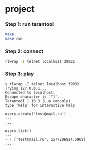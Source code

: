 # project

### Step 1: run tarantool
```sh
make
make run
```

### Step 2: connect
```sh
rlwrap -I telnet localhost 39032
```

### Step 3: play
```
$ rlwrap -I telnet localhost 39032
Trying 127.0.0.1...
Connected to localhost.
Escape character is '^]'.
Tarantool 1.10.3 (Lua console)
type 'help' for interactive help

users.create('test@mail.ru')
---
...

users.list()
---
- - ['test@mail.ru', 1577206924.5969]
...

```
